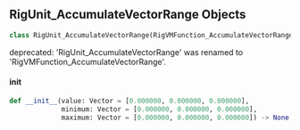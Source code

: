 ## RigUnit_AccumulateVectorRange Objects

```python
class RigUnit_AccumulateVectorRange(RigVMFunction_AccumulateVectorRange)
```

deprecated: 'RigUnit_AccumulateVectorRange' was renamed to 'RigVMFunction_AccumulateVectorRange'.

<a id="unreal.RigUnit_AccumulateVectorRange.__init__"></a>

#### __init__

```python
def __init__(value: Vector = [0.000000, 0.000000, 0.000000],
             minimum: Vector = [0.000000, 0.000000, 0.000000],
             maximum: Vector = [0.000000, 0.000000, 0.000000]) -> None
```

<a id="unreal.RigVMFunction_AlphaInterp"></a>
